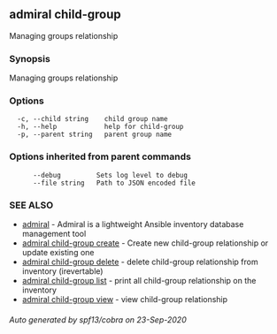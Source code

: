 ## admiral child-group

Managing groups relationship

### Synopsis

Managing groups relationship

### Options

```
  -c, --child string    child group name
  -h, --help            help for child-group
  -p, --parent string   parent group name
```

### Options inherited from parent commands

```
      --debug         Sets log level to debug
      --file string   Path to JSON encoded file
```

### SEE ALSO

* [admiral](admiral.md)	 - Admiral is a lightweight Ansible inventory database management tool
* [admiral child-group create](admiral_child-group_create.md)	 - Create new child-group relationship or update existing one
* [admiral child-group delete](admiral_child-group_delete.md)	 - delete child-group relationship from inventory (irevertable)
* [admiral child-group list](admiral_child-group_list.md)	 - print all child-group relationship on the inventory
* [admiral child-group view](admiral_child-group_view.md)	 - view child-group relationship

###### Auto generated by spf13/cobra on 23-Sep-2020
